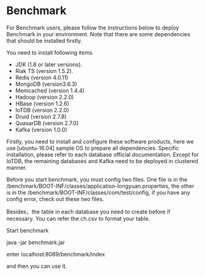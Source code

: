 # Benchmark
For Benchmark users, please follow the instructions below to deploy Benchmark in your environment. Note that there are some dependencies that should be installed firstly.

You need to install following items
- JDK (1.8 or later versions).
- Riak TS (version 1.5.2).
- Redis (version 4.0.11)
- MongoDB (version3.6.3)
- Memcached (version 1.4.4)
- Hadoop (version 2.2.0)
- HBase (version 1.2.6)
- IoTDB (version 2.2.0)
- Druid (version 2.7.8)
- QuasarDB (version 2.7.0)
- Kafka (version 1.0.0)

Firstly, you need to install and configure these software products, here we use [ubuntu-16.04] sample OS to prepare all dependencies. Specific installation, please refer to each database official documentation. Except for IoTDB, the remaining databases and Kafka need to be deployed in clustered manner.

Before you start benchmark, you must config two files. One file is in the /benchmark/BOOT-INF/classes/application-longyuan.properties, the other is in the /benchmark/BOOT-INF/classes/com/test/config, if you have any config error, check out these two files.

Besides，the table in each database you need to create before if necessary. You can refer the ch.csv to format your table. 




Start benchmark

java -jar  benchmark.jar

enter localhost:8089/benchmark/index

and then you can use it.
